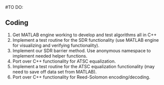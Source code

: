 #TO DO:

## Coding
1. Get MATLAB engine working to develop and test algorithms all in C++
1. Implement a test routine for the SDR functionality (use MATLAB engine for
visualizing and verifying functionality).
1. Implement our SDR barrier method. Use anonymous namespace to implement needed helper functions.
1. Port over C++ functionality for ATSC equalization.
1. Implement a test routine for the ATSC equalization functionality (may need to save off data set from MATLAB).
1. Port over C++ functionality for Reed-Solomon encoding/decoding.
